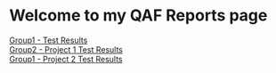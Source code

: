 <h1> Welcome to my QAF Reports page </h1>

<a href="./dashboard.htm">Group1 - Test Results</a><br>
<a href="./dashboard.htm&job=Group2/Project1">Group2 - Project 1 Test Results</a><br>
<a href="./dashboard.htm&job=Group2/Project2">Group1 - Project 2 Test Results</a><br>
